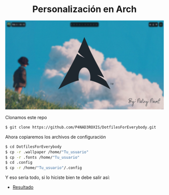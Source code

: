 <h1 align="center">Personalización en Arch</h1>

<p align="center">
 
<img src="https://raw.githubusercontent.com/P4NAD3ROXIS/DotfilesForEverybody/main/Guide/Spanish-Version/Dots/Arch-Custom.jpg">

</p>

Clonamos este repo

```bash
$ git clone https://github.com/P4NAD3ROXIS/DotfilesForEverybody.git
```

Ahora copiaremos los archivos de configuración 

```bash
$ cd DotfilesForEverybody
$ cp -r .wallpaper /home/"Tu_usuario"
$ cp -r .fonts /home/"Tu_usuario"
$ cd .config
$ cp -r /home/"Tu_usuario"/.config
```

Y eso sería todo, si lo hiciste bien te debe salir así:

- [Resultado](https://github.com/P4NAD3ROXIS/DotfilesForEverybody/tree/main/Guide/Spanish-Version/Result)

